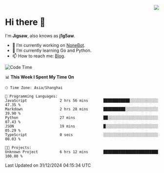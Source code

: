 <a href="#">
  <img align="right" src="https://github-readme-stats.vercel.app/api?username=j1g5awi&count_private=true&show_icons=true&title_color=80070B&text_color=B3B3B3&bg_color=212121&icon_color=80070B" />
</a>

# Hi there 👋

I'm **Jigsaw**, also knows as **j1g5aw**.

- 🔭 I’m currently working on [NoneBot](https://github.com/nonebot).
- 🌱 I’m currently learning Go and Python.
- 📫 How to reach me: [Blog](https://blog.maddestroyer.xyz/).

<!--START_SECTION:waka-->
![Code Time](http://img.shields.io/badge/Code%20Time-1%2C814%20hrs%2020%20mins-blue)

📊 **This Week I Spent My Time On** 

```text
🕑︎ Time Zone: Asia/Shanghai

💬 Programming Languages: 
JavaScript               2 hrs 56 mins       ████████████░░░░░░░░░░░░░   47.35 % 
Markdown                 2 hrs 28 mins       ██████████░░░░░░░░░░░░░░░   39.90 % 
Python                   27 mins             ██░░░░░░░░░░░░░░░░░░░░░░░   07.43 % 
JSON                     19 mins             █░░░░░░░░░░░░░░░░░░░░░░░░   05.29 % 
TypeScript               0 secs              ░░░░░░░░░░░░░░░░░░░░░░░░░   00.03 % 

🐱‍💻 Projects: 
Unknown Project          6 hrs 12 mins       █████████████████████████   100.00 % 
```


 Last Updated on 31/12/2024 04:15:34 UTC
<!--END_SECTION:waka-->
